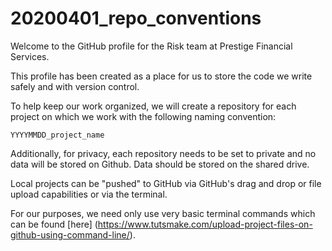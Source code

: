 # 20200401_repo_conventions

Welcome to the GitHub profile for the Risk team at Prestige Financial Services.

This profile has been created as a place for us to store the code we write safely and with version control.

To help keep our work organized, we will create a repository for each project on which we work with the following naming convention:

```YYYYMMDD_project_name```

Additionally, for privacy, each repository needs to be set to private and no data will be stored on Github. Data should be stored on the shared drive.

Local projects can be "pushed" to GitHub via GitHub's drag and drop or file upload capabilities or via the terminal.

For our purposes, we need only use very basic terminal commands which can be found [here] (https://www.tutsmake.com/upload-project-files-on-github-using-command-line/).

